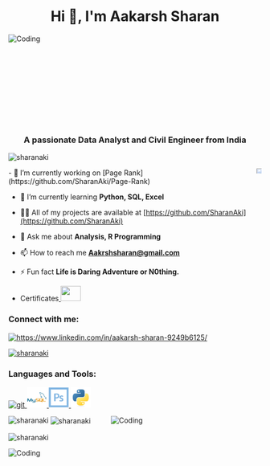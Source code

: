 <h1 align="center">Hi 👋, I'm Aakarsh Sharan</h1>
<img   alt="Coding" width = "1000" height = "200" align = "right" src="https://github.com/SharanAki/SharanAki/blob/main/as.jpg">
<h3 align="center">A passionate Data Analyst and Civil Engineer from India</h3>


<p align="left"> <img src="https://komarev.com/ghpvc/?username=sharanaki&label=Profile%20views&color=0e75b6&style=flat" alt="sharanaki" /> </p>


<img   alt="Coding" width = "10" height = "10" align = "right" src="https://giphy.com/embed/XZsobM7PDLAoyvXwrr">
- 🔭 I’m currently working on [Page Rank](https://github.com/SharanAki/Page-Rank)

- 🌱 I’m currently learning **Python, SQL, Excel**

- 👨‍💻 All of my projects are available at [https://github.com/SharanAki](https://github.com/SharanAki)

- 💬 Ask me about **Analysis, R Programming**

- 📫 How to reach me **Aakrshsharan@gmail.com**

- ⚡ Fun fact **Life is Daring Adventure or N0thing.**
- Certificates<a href ="https://github.com/SharanAki/Certificates/tree/main/Certificate" > <img width = "40" height = "30"  src="https://moein.video/wp-content/uploads/2022/05/license-GIF-Certificate-Royalty-Free-Animated-Icon-350px-after-effects-project.gif"  /></a>

<h3 align="left">Connect with me:</h3>
<p align="left">
  <a href="https://linkedin.com/in/https://www.linkedin.com/in/aakarsh-sharan-9249b6125/" target="blank"><img align="center" src="https://raw.githubusercontent.com/rahuldkjain/github-profile-readme-generator/master/src/images/icons/Social/linked-in-alt.svg" alt="https://www.linkedin.com/in/aakarsh-sharan-9249b6125/" height="30" width="40" /></a>
</p>
<p align="left"> <a href="https://github.com/ryo-ma/github-profile-trophy"><img src="https://github-profile-trophy.vercel.app/?username=sharanaki" alt="sharanaki" /></a> </p>
<h3 align="left">Languages and Tools:</h3>
<p align="left"> <a href="https://git-scm.com/" target="_blank" rel="noreferrer"> <img src="https://www.vectorlogo.zone/logos/git-scm/git-scm-icon.svg" alt="git" width="40" height="40"/> </a> <a href="https://www.mysql.com/" target="_blank" rel="noreferrer"> <img src="https://raw.githubusercontent.com/devicons/devicon/master/icons/mysql/mysql-original-wordmark.svg" alt="mysql" width="40" height="40"/> </a> <a href="https://www.photoshop.com/en" target="_blank" rel="noreferrer"> <img src="https://raw.githubusercontent.com/devicons/devicon/master/icons/photoshop/photoshop-line.svg" alt="photoshop" width="40" height="40"/> </a> <a href="https://www.python.org" target="_blank" rel="noreferrer"> <img src="https://raw.githubusercontent.com/devicons/devicon/master/icons/python/python-original.svg" alt="python" width="40" height="40"/> </a> </p>
<img   alt="Coding" width = "300" height = "200" align = "right" src="https://thepowerpointblog.com/wp-content/uploads/2021/06/Handwave.gif">
<p><img align="left" src="https://github-readme-stats.vercel.app/api/top-langs?username=sharanaki&show_icons=true&locale=en&layout=compact" alt="sharanaki" /></p>

<p>&nbsp;<img align="center" src="https://github-readme-stats.vercel.app/api?username=sharanaki&show_icons=true&locale=en" alt="sharanaki" /></p>

<p><img align="center" src="https://github-readme-streak-stats.herokuapp.com/?user=sharanaki&" alt="sharanaki" /></p>
<img   alt="Coding" width = "1000" height = "50" class = "center" src="https://caccioppoli.com/Gif%20linee%20animate/Spinning_line.gif"> 
